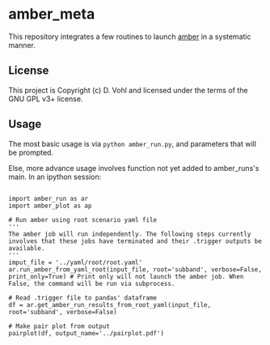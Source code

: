 # amber_meta

This repository integrates a few routines to launch [amber](http://github.com/AA-ALERT/AMBER_setup) in a systematic manner.

## License

This project is Copyright (c) D. Vohl and licensed under
the terms of the GNU GPL v3+ license.

## Usage

The most basic usage is via `python amber_run.py`, and parameters that will be prompted. 

Else, more advance usage involves function not yet added to amber_runs's main. In an ipython session: 

```ipython

import amber_run as ar
import amber_plot as ap

# Run amber using root scenario yaml file
'''
The amber job will run independently. The following steps currently involves that these jobs have terminated and their .trigger outputs be available.
'''
imput_file = '../yaml/root/root.yaml'
ar.run_amber_from_yaml_root(input_file, root='subband', verbose=False, print_only=True) # Print only will not launch the amber job. When False, the command will be run via subprocess.

# Read .trigger file to pandas' dataframe
df = ar.get_amber_run_results_from_root_yaml(input_file, root='subband', verbose=False)

# Make pair plot from output
pairplot(df, output_name='../pairplot.pdf')
```
